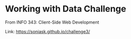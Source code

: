 # Working with Data Challenge

From INFO 343: Client-Side Web Development

Link: https://soniask.github.io/challenge3/
